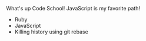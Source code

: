 What's up Code School!
JavaScript is my favorite path!
* Ruby
* JavaScript
* Killing history using git rebase
